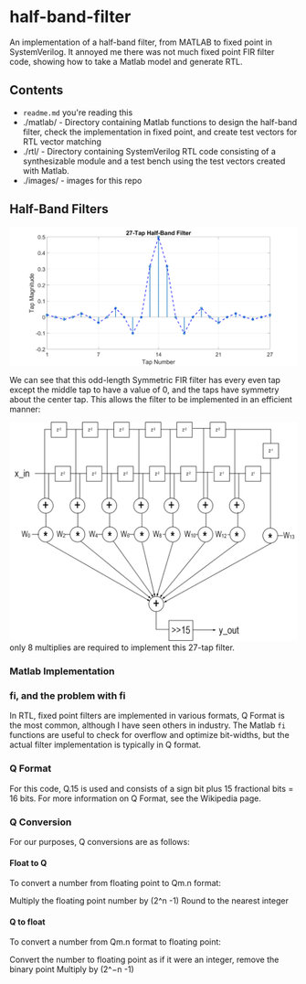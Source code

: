 # half-band-filter
An implementation of a half-band filter, from MATLAB to fixed point in SystemVerilog.  It annoyed me there was not much fixed point FIR filter code, showing how to take a Matlab model and generate RTL. 

## Contents

* `readme.md` you're reading this
* ./matlab/ - Directory containing Matlab functions to design the half-band filter, check the implementation in fixed point, and create test vectors for RTL vector matching
* ./rtl/ - Directory containing SystemVerilog RTL code consisting of a synthesizable module and a test bench using the test vectors created with Matlab.
* ./images/ - images for this repo

## Half-Band Filters

<img src="./images/half_band_filter_taps.png">

We can see that this odd-length Symmetric FIR filter has every even tap except the middle tap to have a value of 0, and the taps have symmetry about the center tap.  This allows the filter to be implemented in an efficient manner:

<img src="./images/hbfilter.png">
only 8 multiplies are required to implement this 27-tap filter.

### Matlab Implementation

### fi, and the problem with fi

In RTL, fixed point filters are implemented in various formats, Q Format is the most common, although I have seen others in industry.  The Matlab `fi` functions are useful to check for overflow and optimize bit-widths, but the actual filter implementation is typically in Q format.  

### Q Format
For this code, Q.15 is used and consists of a sign bit plus 15 fractional bits = 16 bits.  For more information on Q Format, see the Wikipedia page.  

### Q Conversion

For our purposes, Q conversions are as follows:
#### Float to Q
To convert a number from floating point to Qm.n format:

Multiply the floating point number by (2^n -1)
Round to the nearest integer

#### Q to float
To convert a number from Qm.n format to floating point:

Convert the number to floating point as if it were an integer, remove the binary point
Multiply by (2^−n -1)
